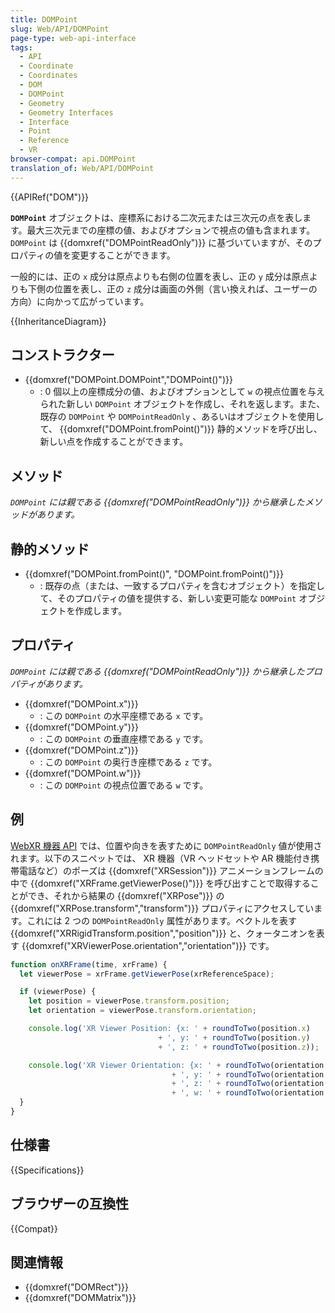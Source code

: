 ```yaml
---
title: DOMPoint
slug: Web/API/DOMPoint
page-type: web-api-interface
tags:
  - API
  - Coordinate
  - Coordinates
  - DOM
  - DOMPoint
  - Geometry
  - Geometry Interfaces
  - Interface
  - Point
  - Reference
  - VR
browser-compat: api.DOMPoint
translation_of: Web/API/DOMPoint
---
```

{{APIRef("DOM")}}

**`DOMPoint`** オブジェクトは、座標系における二次元または三次元の点を表します。最大三次元までの座標の値、およびオプションで視点の値も含まれます。 `DOMPoint` は {{domxref("DOMPointReadOnly")}} に基づいていますが、そのプロパティの値を変更することができます。

一般的には、正の `x` 成分は原点よりも右側の位置を表し、正の `y` 成分は原点よりも下側の位置を表し、正の `z` 成分は画面の外側（言い換えれば、ユーザーの方向）に向かって広がっています。

{{InheritanceDiagram}}

## コンストラクター

- {{domxref("DOMPoint.DOMPoint","DOMPoint()")}}
  - : 0 個以上の座標成分の値、およびオプションとして `w` の視点位置を与えられた新しい `DOMPoint` オブジェクトを作成し、それを返します。また、既存の `DOMPoint` や `DOMPointReadOnly` 、あるいはオブジェクトを使用して、 {{domxref("DOMPoint.fromPoint()")}} 静的メソッドを呼び出し、新しい点を作成することができます。

## メソッド

_`DOMPoint` には親である {{domxref("DOMPointReadOnly")}} から継承したメソッドがあります。_

## 静的メソッド

- {{domxref("DOMPoint.fromPoint()", "DOMPoint.fromPoint()")}}
  - : 既存の点（または、一致するプロパティを含むオブジェクト）を指定して、そのプロパティの値を提供する、新しい変更可能な `DOMPoint` オブジェクトを作成します。

## プロパティ

_`DOMPoint` には親である {{domxref("DOMPointReadOnly")}} から継承したプロパティがあります。_

- {{domxref("DOMPoint.x")}}
  - : この `DOMPoint` の水平座標である `x` です。
- {{domxref("DOMPoint.y")}}
  - : この `DOMPoint` の垂直座標である `y` です。
- {{domxref("DOMPoint.z")}}
  - : この `DOMPoint` の奥行き座標である `z` です。
- {{domxref("DOMPoint.w")}}
  - : この `DOMPoint` の視点位置である `w` です。

## 例

[WebXR 機器 API](/en-US/docs/Web/API/WebXR_Device_API) では、位置や向きを表すために `DOMPointReadOnly` 値が使用されます。以下のスニペットでは、 XR 機器（VR ヘッドセットや AR 機能付き携帯電話など）のポーズは {{domxref("XRSession")}} アニメーションフレームの中で {{domxref("XRFrame.getViewerPose()")}} を呼び出すことで取得することができ、それから結果の {{domxref("XRPose")}} の {{domxref("XRPose.transform","transform")}} プロパティにアクセスしています。これには 2 つの `DOMPointReadOnly` 属性があります。ベクトルを表す {{domxref("XRRigidTransform.position","position")}} と、クォータニオンを表す {{domxref("XRViewerPose.orientation","orientation")}} です。

```js
function onXRFrame(time, xrFrame) {
  let viewerPose = xrFrame.getViewerPose(xrReferenceSpace);

  if (viewerPose) {
    let position = viewerPose.transform.position;
    let orientation = viewerPose.transform.orientation;

    console.log('XR Viewer Position: {x: ' + roundToTwo(position.x)
                                 + ', y: ' + roundToTwo(position.y)
                                 + ', z: ' + roundToTwo(position.z));

    console.log('XR Viewer Orientation: {x: ' + roundToTwo(orientation.x)
                                    + ', y: ' + roundToTwo(orientation.y)
                                    + ', z: ' + roundToTwo(orientation.z)
                                    + ', w: ' + roundToTwo(orientation.w));
  }
}
```

## 仕様書

{{Specifications}}

## ブラウザーの互換性

{{Compat}}

## 関連情報

- {{domxref("DOMRect")}}
- {{domxref("DOMMatrix")}}
